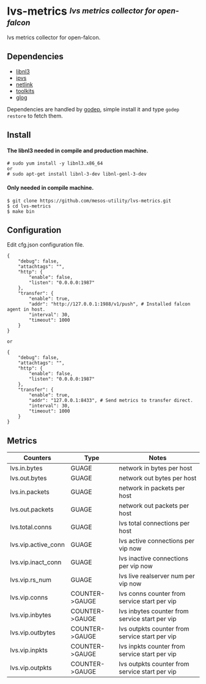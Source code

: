 # **lvs-metrics** <sup><sub>_lvs metrics collector for open-falcon_</sub></sup>

lvs metrics collector for open-falcon.

## Dependencies

* [libnl3][]
* [ipvs][]
* [netlink][]
* [toolkits][]
* [glog][]

Dependencies are handled by [godep][], simple install it and type `godep restore` to fetch them.

## Install

#### The libnl3 needed in compile and production machine.

```console
# sudo yum install -y libnl3.x86_64
or
# sudo apt-get install libnl-3-dev libnl-genl-3-dev
```

#### Only needed in compile machine.
```console
$ git clone https://github.com/mesos-utility/lvs-metrics.git
$ cd lvs-metrics
$ make bin
```


## Configuration

Edit cfg.json configuration file.

```console
{
    "debug": false,
    "attachtags": "",
    "http": {
        "enable": false,
        "listen": "0.0.0.0:1987"
    },
    "transfer": {
        "enable": true,
        "addr": "http://127.0.0.1:1988/v1/push", # Installed falcon agent in host.
        "interval": 30,
        "timeout": 1000
    }
}

or

{
    "debug": false,
    "attachtags": "",
    "http": {
        "enable": false,
        "listen": "0.0.0.0:1987"
    },
    "transfer": {
        "enable": true,
        "addr": "127.0.0.1:8433", # Send metrics to transfer direct.
        "interval": 30,
        "timeout": 1000
    }
}
```



## Metrics

| Counters | Type | Notes |
|-----|-----|-----|
| lvs.in.bytes | GUAGE | network in bytes per host |
| lvs.out.bytes | GUAGE | network out bytes per host |
| lvs.in.packets | GUAGE | network in packets per host |
| lvs.out.packets | GUAGE | network out packets per host |
| lvs.total.conns | GUAGE | lvs total connections per host |
| lvs.vip.active_conn | GUAGE | lvs active connections per vip now |
| lvs.vip.inact_conn | GUAGE | lvs inactive connections per vip now |
| lvs.vip.rs_num | GUAGE | lvs live realserver num per vip now |
| lvs.vip.conns | COUNTER->GAUGE | lvs conns counter from service start per vip |
| lvs.vip.inbytes | COUNTER->GAUGE | lvs inbytes counter from service start per vip |
| lvs.vip.outbytes | COUNTER->GAUGE | lvs outpkts counter from service start per vip |
| lvs.vip.inpkts | COUNTER->GAUGE | lvs inpkts counter from service start per vip |
| lvs.vip.outpkts | COUNTER->GAUGE | lvs outpkts counter from service start per vip |


[libnl3]: https://www.infradead.org/~tgr/libnl
[ipvs]: https://github.com/google/seesaw
[netlink]: https://github.com/google/seesaw
[toolkits]: https://github.com/toolkits
[glog]: https://github.com/golang/glog
[godep]: https://github.com/tools/godep


